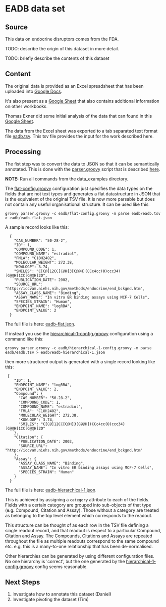# EADB data set

## Source

This data on endocrine disruptors comes from the FDA.

TODO: describe the origin of this dataset in more detail.

TODO: briefly describe the contents of this dataset

## Content

The original data is provided as an Excel spreadsheet that has been uploaded into
[Google Docs](https://drive.google.com/file/d/1J_VFEI5enk_YTqHY-ejdjWspv59XMaXc/view?ths=true).

It's also present as a [Google Sheet](https://docs.google.com/spreadsheets/d/1f5J4JUNRINohz9kJXy7g9UT2wxJA0fCWg_40PJkWE8E/edit#gid=1121551817) that also contains additional information on other workbooks.

Thomas Exner did some initial analysis of the data that can found in this [Google Sheet](https://docs.google.com/spreadsheets/d/1kg8-6HEn-ikSloNtWTX8O8Aanzi_-h7Cg-H4NwhO_HQ/edit#gid=1933108353).

The data from the Excel sheet was exported to a tab separated text format file [eadb.tsv](eadb.tsv).
This tsv file provides the input for the work described here. 

## Processing

The fist step was to convert the data to JSON so that it can be semantically annotated.
This is done with the [parser.groovy](parser.groovy) script that is described [here](../README.md).

**NOTE:** Run all commands from the data_examples directory.

The [flat-config.groovy](flat-config.groovy) configuration just specifies the data types on the fields that are not text types and generates a flat datastructure in JSON that is the equivalent of the original TSV file. It is now more parsable but does not contain any useful organisational  structure. It can be used like this:
```
groovy parser.groovy -c eadb/flat-config.groovy -m parse eadb/eadb.tsv > eadb/eadb-flat.json
```
A sample record looks like this:

```
  {
    "CAS_NUMBER": "50-28-2",
    "ID": 1,
    "COMPOUND_CODE": 1,
    "COMPOUND_NAME": "estradiol",
    "FMLA": "C18H24O2",
    "MOLECULAR_WEIGHT": 272.38,
    "KOWLOGP": 3.74,
    "SMILES": "C[C@]12CC[C@H]3[C@@H](CCc4cc(O)ccc34)[C@@H]1CC[C@@H]2O",
    "PUBLICATION_DATE": 2002,
    "SOURCE_URL": "http://iccvam.niehs.nih.gov/methods/endocrine/end_bckgnd.htm",
    "ASSAY_CLASS_NAME": "Binding",
    "ASSAY_NAME": "In vitro ER binding assays using MCF-7 Cells",
    "SPECIES_STRAIN": "Human",
    "ENDPOINT_NAME": "logRBA",
    "ENDPOINT_VALUE": 2
  }
```
The full file is here: [eadb-flat.json](eadb-flat.json).

If instead you use the [hierarchical-1-config.groovy](hierarchical-1-config.groovy) configuration using a command like this:
```
groovy parser.groovy -c eadb/hierarchical-1-config.groovy -m parse eadb/eadb.tsv > eadb/eadb-hierarchical-1.json
```
then more structured output is generated with a single record looking like this:

```
 {
    "ID": 1,
    "ENDPOINT_NAME": "logRBA",
    "ENDPOINT_VALUE": 2,
    "Compound": {
      "CAS_NUMBER": "50-28-2",
      "COMPOUND_CODE": 1,
      "COMPOUND_NAME": "estradiol",
      "FMLA": "C18H24O2",
      "MOLECULAR_WEIGHT": 272.38,
      "KOWLOGP": 3.74,
      "SMILES": "C[C@]12CC[C@H]3[C@@H](CCc4cc(O)ccc34)[C@@H]1CC[C@@H]2O"
    },
    "Citation": {
      "PUBLICATION_DATE": 2002,
      "SOURCE_URL": "http://iccvam.niehs.nih.gov/methods/endocrine/end_bckgnd.htm"
    },
    "Assay": {
      "ASSAY_CLASS_NAME": "Binding",
      "ASSAY_NAME": "In vitro ER binding assays using MCF-7 Cells",
      "SPECIES_STRAIN": "Human"
    }
  }
```
The full file is here: [eadb-hierarchical-1.json](eadb-hierarchical-1.json).

This is achieved by assigning a `category` attribute to each of the fields. Fields with a certain category are grouped into sub-objects of that type (e.g. Compound, Citation and Assay). Those without a category are treated as belonging to the top level element which corresponds to the readout.

This structure can be thought of as each row in the TSV file defining a single readout record, and that readout is respect to a particular Compound, Citation and Assay. The Compounds, Citations and Assays are repeated throughout the file as multiple readouts correspond to the same compound etc. e.g. this is a many-to-one relationship that has been de-normalised.

Other hierarchies can be generated by using different configuration files. No one hierarchy is 'correct', but the one generated by the [hierarchical-1-config.groovy](hierarchical-1-config.groovy) config seems reasonable.

## Next Steps

1. Investigate how to annotate this dataset (Daniel)
2. Investigate pivoting the dataset (Tim) 